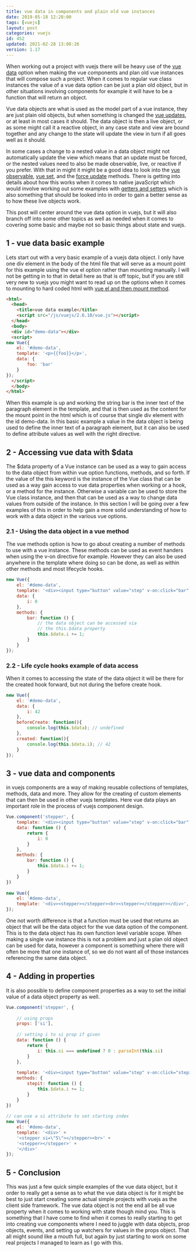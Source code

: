 ```yaml
---
title: vue data in components and plain old vue instances
date: 2019-05-18 12:28:00
tags: [vuejs]
layout: post
categories: vuejs
id: 452
updated: 2021-02-28 13:08:26
version: 1.17
---
```


When working out a project with vuejs there will be heavy use of the [vue data](https://vuejs.org/v2/api/#data) option when making the vue components and plan old vue instances that will compose such a project. When it comes to regular vue class instances the value of a vue data option can be just a plan old object, but in other situations involving components for example it will have to be a function that will return an object. 

Vue data objects are what is used as the model part of a vue instance, they are just plain old objects, but when something is changed the [vue updates](https://vuejs.org/v2/guide/reactivity.html), or at least in most cases it should. The data object is then a live object, or as some might call it a reactive object, in any case state and view are bound together and any change to the state will update the view in turn if all goes well as it should. 

In some cases a change to a nested value in a data object might not automatically update the view which means that an update must be forced, or the nested values need to also be made observable, live, or reactive if you prefer. With that in might it might be a good idea to look into the [vue observable](/2020/10/05/vuejs-observable/), [vue set](/2019/05/08/vuejs-set/), and the [force update](/2019/11/12/vuejs-force-update/) methods. There is getting into details about how this works when it comes to native javaScript which would involve working out some examples with [getters and setters](/2020/10/07/js-javascript-getter/) which is also something that should be looked into in order to gain a better sense as to how these live objects work.

This post will center around the vue data option in vuejs, but it will also branch off into some other topics as well as needed when it comes to covering some basic and maybe not so basic things about state and vuejs.

<!-- more -->

## 1 - vue data basic example

Lets start out with a very basic example of a vuejs data object. I only have one div element in the body of the html file that will serve as a mount point for this example using the vue el option rather than mounting manually. I will not be getting in to that in detail here as that is off topic, but if you are still very new to vuejs you might want to read up on the options when it comes to mounting to hard coded html with [vue el and then mount method](/2019/05/06/vuejs-el/).

```html
<html>
  <head>
    <title>vue data example</title>
    <script src="/js/vuejs/2.6.10/vue.js"></script>
  </head>
  <body>
  <div id="demo-data"></div>
  <script>
new Vue({
    el: '#demo-data',
    template: '<p>{{foo}}</p>',
    data: {
        foo: 'bar'
    }
});
  </script>
  </body>
</html>
```

When this example is up and working the string bar is the inner text of the paragraph element in the template, and that is then used as the content for the mount point in the html which is of course that single div element with the id demo-data. In this basic example a value in the data object is being used to define the inner text of a paragraph element, but it can also be used to define attribute values as well with the right directive.

## 2 - Accessing vue data with $data

The $data property of a Vue instance can be used as a way to gain access to the data object from within vue option functions, methods, and so forth. If the value of the this keyword is the instance of the Vue class that can be used as a way gain access to vue data properties when working or a hook, or a method for the instance. Otherwise a variable can be used to store the Vue class instance, and then that can be used as a way to change data values from outside of the instance. In this section I will be going over a few examples of this in order to help gain a more solid understanding of how to work with a data object in the various vue options.

### 2.1 - Using the data object in a vue method

The vue methods option is how to go about creating a number of methods to use with a vue instance. These methods can be used as event handers when using the v-on directive for example. However they can also be used anywhere in the template where doing so can be done, as well as within other methods and most lifecycle hooks.

```js
new Vue({
    el: '#demo-data',
    template: '<div><input type="button" value="step" v-on:click="bar" ><span> i: {{ i }}</span></div>',
    data: {
        i: 0
    },
    methods: {
        bar: function () {
            // the data object can be accessed via
            // the this.$data property
            this.$data.i += 1;
        }
    }
});
```

### 2.2 - Life cycle hooks example of data access

When it comes to accessing the state of the data object it will be there for the created hook forward, but not during the before create hook.

```js
new Vue({
    el: '#demo-data',
    data: {
        i: 42
    },
    beforeCreate: function(){
        console.log(this.$data); // undefined
    },
    created: function(){
        console.log(this.$data.i); // 42
    }
});
```

## 3 - vue data and components

in vuejs components are a way of making reusable collections of templates, methods, data and more. They allow for the creating of custom elements that can then be used in other vuejs templates. Here vue data plays an important role in the process of vuejs component design.

```js
Vue.component('stepper', {
    template: '<div><input type="button" value="step" v-on:click="bar" ><span> i: {{ i }}</span><slot></slot></div>',
    data: function () {
        return {
            i: 0
        }
    },
    methods: {
        bar: function () {
            this.$data.i += 1;
        }
    }
})
 
new Vue({
    el: '#demo-data',
    template: '<div><stepper></stepper><br><stepper></stepper></div>',
});
```

One not worth difference is that a function must be used that returns an object that will be the data object for the vue data option of the component. This is to the data object has its own function level variable scope. When making a single vue instance this is not a problem and just a plan old object can be used for data, however a component is something where there will often be more that one instance of, so we do not want all of those instances referencing the same data object.

## 4 - Adding in properties

It is also possible to define component properties as a way to set the initial value of a data object property as well.

```js
Vue.component('stepper', {
 
    // using props
    props: ['si'],
 
    // setting i to si prop if given
    data: function () {
        return {
            i: this.si === undefined ? 0 : parseInt(this.si)
        }
    },
 
    template: '<div><input type="button" value="step" v-on:click="stepit" ><span> {{i}} </span></div>',
    methods: {
        stepit: function () {
            this.$data.i += 1;
        }
    }
})
 
// can use a si attribute to set starting index
new Vue({
    el: '#demo-data',
    template: '<div>' +
    '<stepper si=\"5\"></stepper><br>' +
    '<stepper></stepper>' +
    '</div>'
});
```

## 5 - Conclusion

This was just a few quick simple examples of the vue data object, but it order to really get a sense as to what the vue data object is for it might be best to just start creating some actual simple projects with vuejs as the client side framework. The vue data object is not the end all be all vue property when it comes to working with state though mind you. This is something that I have come to find when it comes to really starting to get into creating vue components where I need to juggle with data objects, prop objects, events, and setting up watchers for values in the props object. That all might sound like a mouth full, but again by just starting to work on some real projects I managed to learn as I go with this.

